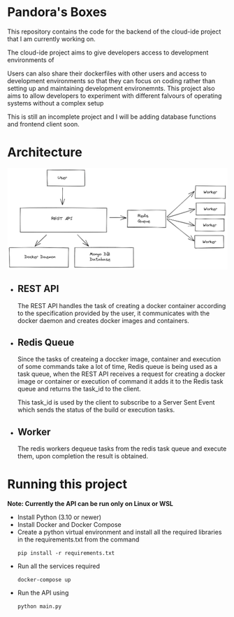 # Pandora's Boxes

This repository contains the code for the backend of the cloud-ide project that I am currently working on. 

The cloud-ide project aims to give developers access to development environments of 
   
Users can also share their dockerfiles with other users and access to development environments so that they can focus on coding rather than setting up and maintaining development environemnts. This project also aims to allow developers to experiment with different falvours of operating systems without a complex setup

This is still an incomplete project and I will be adding database functions and frontend client soon.

# Architecture
![Architecture Diagram](images/Architecture_Diagram.png)



 - ## REST API
    The REST API handles the task of creating a docker container according to the specification provided by the user, it communicates with the docker daemon and creates docker images and containers.
 - ## Redis Queue
    Since the tasks of createing a doccker image, container and execution of some commands take a lot of time, Redis queue is being used as a task queue, when the REST API receives a request for creating a docker image or container or execution of command it adds it to the Redis task queue and returns the task_id to the client.

    This task_id is used by the client to subscribe to a Server Sent Event which sends the status of the build or execution tasks.

- ## Worker
    The redis workers dequeue tasks from the redis task queue and execute them, upon completion the result is obtained.

# Running this project

**Note: Currently the API can be run only on Linux or WSL**

- Install Python (3.10 or newer)
- Install Docker and Docker Compose
- Create a python virtual environment and install all the required libraries in the requirements.txt from the command
    ```shell
    pip install -r requirements.txt
    ```
- Run all the services required
    ```
    docker-compose up
    ```
- Run the API using
    ```
    python main.py
    ```

